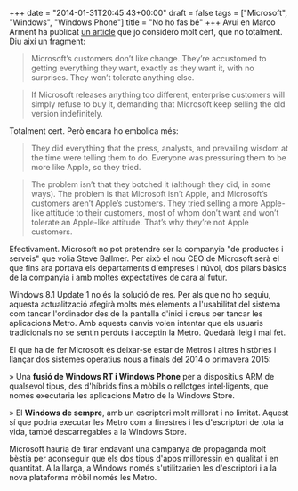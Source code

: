 +++
date = "2014-01-31T20:45:43+00:00"
draft = false
tags = ["Microsoft", "Windows", "Windows Phone"]
title = "No ho fas bé"
+++
Avui en Marco Arment ha publicat [un article](http://www.marco.org/2014/01/31/microsoft-customers-defeat-microsoft) que jo considero molt cert, que no totalment. Diu així un fragment:

> Microsoft’s customers don’t like change. They’re accustomed to getting everything they want, exactly as they want it, with no surprises. They won’t tolerate anything else. 

> If Microsoft releases anything too different, enterprise customers will simply refuse to buy it, demanding that Microsoft keep selling the old version indefinitely. 

Totalment cert. Però encara ho embolica més: 

>They did everything that the press, analysts, and prevailing wisdom at the time were telling them to do. Everyone was pressuring them to be more like Apple, so they tried.

> The problem isn’t that they botched it (although they did, in some ways). The problem is that Microsoft isn’t Apple, and Microsoft’s customers aren’t Apple’s customers. They tried selling a more Apple-like attitude to their customers, most of whom don’t want and won’t tolerate an Apple-like attitude. That’s why they’re not Apple customers.

Efectivament. Microsoft no pot pretendre ser la companyia "de productes i serveis" que volia Steve Ballmer. Per això el nou CEO de Microsoft serà el que fins ara portava els departaments d'empreses i núvol, dos pilars bàsics de la companyia i amb moltes expectatives de cara al futur.

Windows 8.1 Update 1 no és la solució de res. Per als que no ho seguiu, aquesta actualització afegirà molts més elements a l'usabilitat del sistema com tancar l'ordinador des de la pantalla d'inici i creus per tancar les aplicacions Metro. Amb aquests canvis volen intentar que els usuaris tradicionals no se sentin perduts i acceptin la Metro. Quedarà lleig i mal fet.

El que ha de fer Microsoft és deixar-se estar de Metros i altres històries i llançar dos sistemes operatius nous a finals del 2014 o primavera 2015:

» Una **fusió de Windows RT i Windows Phone** per a dispositius ARM de qualsevol tipus, des d'híbrids fins a mòbils o rellotges intel·ligents, que només executaria les aplicacions Metro de la Windows Store.

» El **Windows de sempre**, amb un escriptori molt millorat i no limitat. Aquest sí que podria executar les Metro com a finestres i les d'escriptori de tota la vida, també descarregables a la Windows Store. 

Microsoft hauria de tirar endavant una campanya de propaganda molt bèstia per aconseguir que els dos tipus d'apps milloressin en qualitat i en quantitat. A la llarga, a Windows només s'utilitzarien les d'escriptori i a la nova plataforma mòbil només les Metro.